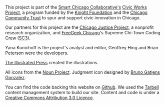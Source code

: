 This project is part of the [Smart Chicago Collaborative's](http://www.smartchicagocollaborative.org/) [Civic Works Project](http://www.smartchicagocollaborative.org/projects/civic-innovation-in-chicago/), a program funded by the [Knight Foundation](http://knightfoundation.org/) and the [Chicago Community Trust](http://www.cct.org/) to spur and support civic innovation in Chicago. 

Our partners for this project are the [Chicago Justice Project](http://chicagojustice.org/), a nonprofit research organization, and [FreeGeek Chicago](http://freegeekchicago.org/)'s Supreme Chi-Town Coding Crew ([SC3](https://github.com/sc3/sc3)). 

Yana Kunichoff is the project's analyst and editor, Geoffrey Hing and Brian Peterson were the developers.

[The Illustrated Press](http://illuspress.com) created the illustrations.

All icons from the <a href="http://www.thenounproject.com">Noun Project</a>. Judgment icon designed by <a href="http://www.thenounproject.com/gatjensb">Bruno Gatjens Gonzalez</a>.

You can find the code backing this website on [Github](https://github.com/sc3/crime-punishment). We used the [Tarbell](http://tarbell.io/) content management system to build our site. Content and code is under a [Creative Commons Attribution 3.0 Licence](http://creativecommons.org/licenses/by/3.0/us/).
